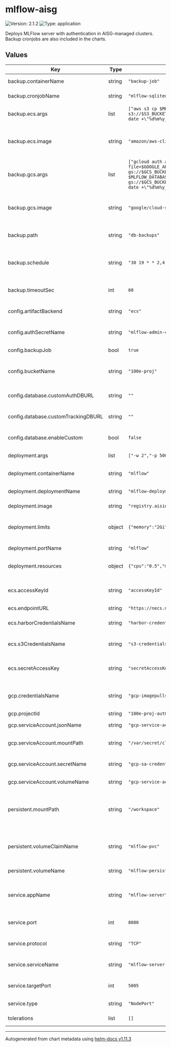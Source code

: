 # mlflow-aisg

![Version: 2.1.2](https://img.shields.io/badge/Version-2.1.1-informational?style=flat-square) ![Type: application](https://img.shields.io/badge/Type-application-informational?style=flat-square)

Deploys MLFlow server with authentication in AISG-managed clusters. Backup cronjobs are also included in the charts.

## Values

| Key                                 | Type   | Default                           | Description                                                                                            |
|-------------------------------------|--------|-----------------------------------|--------------------------------------------------------------------------------------------------------|
| backup.containerName                | string | `"backup-job"`                    | Name of the container of the backup job.                                                               |
| backup.cronjobName                  | string | `"mlflow-sqlitedb-backup"`        | Name of the backup cronjob.                                                                            |
| backup.ecs.args                     | list   | `["aws s3 cp $MLFLOW_DATABASE_PATH s3://$S3_BUCKET/$MLFLOW_BACKUP_PATH/$(TZ='Asia/Singapore' date +\"%d%m%y_%H%M%S\")_mlflow.db"]` | Arguments for the backup job image for a ECS backend. |
| backup.ecs.image                    | string | `"amazon/aws-cli:2.17.24"`        | Image to run the backup job on, for when the tracking server is stored on ECS.                         |
| backup.gcs.args                     | list   | `["gcloud auth activate-service-account --key-file=$GOOGLE_APPLICATION_CREDENTIALS; gsutil ls -b gs://$GCS_BUCKET/$MLFLOW_BACKUP_PATH; gsutil cp $MLFLOW_DATABASE_PATH gs://$GCS_BUCKET/$MLFLOW_BACKUP_PATH/$(TZ='Asia/Singapore' date +\"%d%m%y_%H%M%S\")_mlflow.db"]` | Arguments for the backup job image for a GCS backend. |
| backup.gcs.image                    | string | `"google/cloud-sdk:487.0.0-slim"` | Image to run the backup job on, for when the tracking server is stored on GCS.                         |
| backup.path                         | string | `"db-backups"`                    | Path to save the mlflow tracking server backups to.                                                    |
| backup.schedule                     | string | `"30 19 * * 2,4,6"`               | Cron schedule for the backup job. Default: Every Tuesday, Thursday, and Saturday at 7:30pm.            |
| backup.timeoutSec                   | int    | `60`                              | TTL (in seconds) for the jobs spun up by the cronjob schedule.                                         |
| config.artifactBackend              | string | `"ecs"`                           | Define which backend to use to store MLflow artifact, [ecs, gcs].                                      |
| config.authSecretName               | string | `"mlflow-admin-credentials"`      | Name of secret containing basic auth admin credentials.                                                |
| config.backupJob                    | bool   | `true`                            | Enable/Disable backup jobs for database file.                                                          |
| config.bucketName                   | string | `"100e-proj"`                     | Name of bucket that the artifacts and tracking server will write to.                                   |
| config.database.customAuthDBURL     | string | `""`                              | Custom database URL for authentication, if not using the default.                                      |
| config.database.customTrackingDBURL | string | `""`                              | Custom database URL for tracking server, if not using the default.                                     |
| config.database.enableCustom        | bool   | `false`                           | Enable or disable using a custom database URL.                                                         |
| deployment.args                     | list   | `["-w 2","-p 5005"]`              | Arguments to pass to the image.                                                                        |
| deployment.containerName            | string | `"mlflow"`                        | Container name that runs the mlflow-server.                                                            |
| deployment.deploymentName           | string | `"mlflow-deployment"`             | Name of the mlflow-server deployment.                                                                  |
| deployment.image                    | string | `"registry.aisingapore.net/mlops-pub/mlflow-server:stable"` | Image to pull mlflow-server from.                                            |
| deployment.limits                   | object | `{"memory":"2Gi"}`                | Maximum CPU and RAM that the mlflow-servers will be provisioned with.                                  |
| deployment.portName                 | string | `"mlflow"`                        | Name of the port that is to be exposed.                                                                |
| deployment.resources                | object | `{"cpu":"0.5","memory":"2Gi"}`    | Requested CPU and RAM to run the mlflow-server on.                                                     |
| ecs.accessKeyId                     | string | `"accessKeyId"`                   | Name of the key within the Secret that contains the access key ID.                                     |
| ecs.endpointURL                     | string | `"https://necs.nus.edu.sg"`       | Endpoint for ECS.                                                                                      |
| ecs.harborCredentialsName           | string | `"harbor-credentials"`            | Name of Secret that contains credentials to Harbor registry.                                           |
| ecs.s3CredentialsName               | string | `"s3-credentials"`                | Name of Secret that contains credentials to ECS.                                                       |
| ecs.secretAccessKey                 | string | `"secretAccessKey"`               | Name of the key within the Secret that contains the secret access key.                                 |
| gcp.credentialsName                 | string | `"gcp-imagepullsecrets"`          | Name of the Secret that contains the imagePullSecret for MLflow.                                       |
| gcp.projectId                       | string | `"100e-proj-aut0"`                | GCP project ID.                                                                                        |
| gcp.serviceAccount.jsonName         | string | `"gcp-service-account.json"`      | Name of the Service Account json file.                                                                 |
| gcp.serviceAccount.mountPath        | string | `"/var/secret/cloud.google.com"`  | Location to mount the Service Account key to.                                                          |
| gcp.serviceAccount.secretName       | string | `"gcp-sa-credentials"`            | Name of secret that contains the Service Account key.                                                  |
| gcp.serviceAccount.volumeName       | string | `"gcp-service-account"`           | Service account reference name.                                                                        |
| persistent.mountPath                | string | `"/workspace"`                    | Path to mount the Persistent Volume Storage to; use absolute path to specify mount location.           |
| persistent.volumeClaimName          | string | `"mlflow-pvc"`                    | Name of the PersistentVolumeClaim that will be used to mount a volume to the MLflow server.            |
| persistent.volumeName               | string | `"mlflow-persistent-storage"`     | Reference name for volume.                                                                             |
| service.appName                     | string | `"mlflow-server"`                 | Reference labels that will be applied to both Deployment and Service to expose the correct Deployment. |
| service.port                        | int    | `8080`                            | Port at which the service is to be exposed on.                                                         |
| service.protocol                    | string | `"TCP"`                           | Communication protocol for the service.                                                                |
| service.serviceName                 | string | `"mlflow-server-svc"`             | Name of the Service that points to the MLflow server Pods.                                             |
| service.targetPort                  | int    | `5005`                            | Port at which the mlflow-server is exposed on.                                                         |
| service.type                        | string | `"NodePort"`                      | Type of service to create.                                                                             |
| tolerations                         | list   | `[]`                              | Kubernetes tolerations for scheduling pods.                                                            |

----------------------------------------------
Autogenerated from chart metadata using [helm-docs v1.11.3](https://github.com/norwoodj/helm-docs/releases/v1.11.3)

